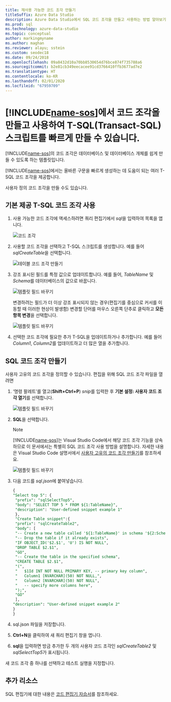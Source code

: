 ```yaml
---
title: 재사용 가능한 코드 조각 만들기
titleSuffix: Azure Data Studio
description: Azure Data Studio에서 SQL 코드 조각을 만들고 사용하는 방법 알아보기
ms.prod: sql
ms.technology: azure-data-studio
ms.topic: conceptual
author: markingmyname
ms.author: maghan
ms.reviewer: alayu; sstein
ms.custom: seodec18
ms.date: 09/24/2018
ms.openlocfilehash: 09a8432d10a70bb8530654d76bce874f735788a6
ms.sourcegitcommit: b2e81cb349eecacee91cd3766410ffb3677ad7e2
ms.translationtype: HT
ms.contentlocale: ko-KR
ms.lasthandoff: 02/01/2020
ms.locfileid: "67959709"
---
```

# <a name="create-and-use-code-snippets-to-quickly-create-transact-sql-t-sql-scripts-in-includename-sosincludesname-sos-shortmd"></a>[!INCLUDE[name-sos](../includes/name-sos-short.md)]에서 코드 조각을 만들고 사용하여 T-SQL(Transact-SQL) 스크립트를 빠르게 만들 수 있습니다.

[!INCLUDE[name-sos](../includes/name-sos-short.md)]의 코드 조각은 데이터베이스 및 데이터베이스 개체를 쉽게 만들 수 있도록 하는 템플릿입니다. 

[!INCLUDE[name-sos](../includes/name-sos-short.md)]에서는 올바른 구문을 빠르게 생성하는 데 도움이 되는 여러 T-SQL 코드 조각을 제공합니다. 

사용자 정의 코드 조각을 만들 수도 있습니다.

## <a name="using-built-in-t-sql-code-snippets"></a>기본 제공 T-SQL 코드 조각 사용

1. 사용 가능한 코드 조각에 액세스하려면 쿼리 편집기에서 *sql*을 입력하여 목록을 엽니다.

   ![코드 조각](media/code-snippets/sql-snippets.png)

1. 사용할 코드 조각을 선택하고 T-SQL 스크립트를 생성합니다. 예를 들어 *sqlCreateTable*을 선택합니다.

   ![테이블 코드 조각 만들기](media/code-snippets/create-table.png)

1. 강조 표시된 필드를 특정 값으로 업데이트합니다. 예를 들어, *TableName* 및 *Schema*를 데이터베이스의 값으로 바꿉니다.

   ![템플릿 필드 바꾸기](media/code-snippets/table-from-snippet.png)

   변경하려는 필드가 더 이상 강조 표시되지 않는 경우(편집기를 중심으로 커서를 이동할 때 이러한 현상이 발생함) 변경할 단어를 마우스 오른쪽 단추로 클릭하고 **모든 항목 변경**을 선택합니다.

   ![템플릿 필드 바꾸기](media/code-snippets/change-all.png)

1. 선택한 코드 조각에 필요한 추가 T-SQL을 업데이트하거나 추가합니다. 예를 들어 *Column1*, *Column2*를 업데이트하고 더 많은 열을 추가합니다.


 
## <a name="creating-sql-code-snippets"></a>SQL 코드 조각 만들기 

사용자 고유의 코드 조각을 정의할 수 있습니다. 편집을 위해 SQL 코드 조각 파일을 열려면

1. ‘명령 팔레트’를 열고(**Shift+Ctrl+P**) *snip*를 입력한 후 **기본 설정:  사용자 코드 조각 열기**를 선택합니다.

   ![템플릿 필드 바꾸기](media/code-snippets/user-snippets.png)

1. **SQL**을 선택합니다.

   > [!NOTE]
   > [!INCLUDE[name-sos](../includes/name-sos-short.md)]는 Visual Studio Code에서 해당 코드 조각 기능을 상속하므로 이 문서에서는 특별히 SQL 코드 조각 사용 방법을 설명합니다. 자세한 내용은 Visual Studio Code 설명서에서 [사용자 고유의 코드 조각 만들기](https://code.visualstudio.com/docs/editor/userdefinedsnippets)를 참조하세요. 

   ![템플릿 필드 바꾸기](media/code-snippets/select-sql.png)

1. 다음 코드를 *sql.json*에 붙여넣습니다.

   ```sql
   {
   "Select top 5": {
    "prefix": "sqlSelectTop5",
    "body": "SELECT TOP 5 * FROM ${1:TableName}",
    "description": "User-defined snippet example 1"
    },
    "Create Table snippet":{
    "prefix": "sqlCreateTable2",
    "body": [
    "-- Create a new table called '${1:TableName}' in schema '${2:SchemaName}'",
    "-- Drop the table if it already exists",
    "IF OBJECT_ID('$2.$1', 'U') IS NOT NULL",
    "DROP TABLE $2.$1",
    "GO",
    "-- Create the table in the specified schema",
    "CREATE TABLE $2.$1",
    "(",
    "   $1Id INT NOT NULL PRIMARY KEY, -- primary key column",
    "   Column1 [NVARCHAR](50) NOT NULL,",
    "   Column2 [NVARCHAR](50) NOT NULL",
    "   -- specify more columns here",
    ");",
    "GO"
    ],
   "description": "User-defined snippet example 2"
   }
   }
   ```

1. sql.json 파일을 저장합니다.
1. **Ctrl+N**을 클릭하여 새 쿼리 편집기 창을 엽니다.
2. **sql**을 입력하면 방금 추가한 두 개의 사용자 코드 조각인 *sqlCreateTable2* 및 *sqlSelectTop5*가 표시됩니다.

새 코드 조각 중 하나를 선택하고 테스트 실행을 지정합니다.


## <a name="additional-resources"></a>추가 리소스

SQL 편집기에 대한 내용은 [코드 편집기 자습서](tutorial-sql-editor.md)를 참조하세요.
